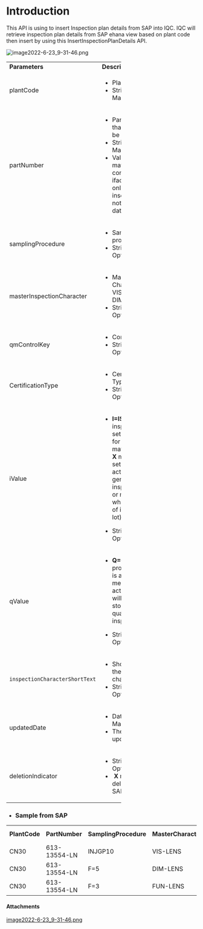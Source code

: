 # Introduction

This API is using to insert Inspection plan details from SAP into IQC. IQC will retrieve inspection plan details from SAP ehana view based on plant code then insert by using this InsertInspectionPlanDetails API.

![image2022-6-23_9-31-46.png](/.attachments/120750266.png)


<table class="relative-table wrapped confluenceTable" style="text-align: left;width: 60.3197%;"><colgroup><col style="width: 27.4539%;" /><col style="width: 72.5591%;" /></colgroup><tbody><tr><td class="highlight-grey confluenceTd" title="Background color : " data-highlight-colour="grey"><strong title="">Parameters</strong></td><td class="highlight-grey confluenceTd" title="Background color : " data-highlight-colour="grey"><strong title="">Description</strong></td></tr><tr><td class="confluenceTd"><span>plantCode</span></td><td class="confluenceTd"><ul><li>Plant code</li><li>String and Mandatory</li></ul></td></tr><tr><td class="confluenceTd"><span>partNumber</span></td><td class="confluenceTd"><ul style="text-align: left;"><li>Part Number that need to be inspected.</li><li>String and Mandatory</li><li>Validate if material configured in ifactory then only proceed insert else will not insert the data into DB.</li></ul></td></tr><tr><td class="confluenceTd"><span>samplingProcedure</span></td><td class="confluenceTd"><ul><li>Sampling procedure</li><li>String and Optional</li></ul></td></tr><tr><td class="confluenceTd"><span>masterInspectionCharacter </span></td><td class="confluenceTd"><ul><li>Master Character eg: VIS, FUN , DIM </li><li>String and Optional</li></ul></td></tr><tr><td class="confluenceTd"><span>qmControlKey </span></td><td class="confluenceTd"><ul><li>Control Key</li><li>String and <span style="letter-spacing: 0.0px;">Optional</span></li></ul></td></tr><tr><td class="confluenceTd"><span>CertificationType</span></td><td class="confluenceTd"><ul><li>Certification Type</li><li>String and Optional</li></ul></td></tr><tr><td class="confluenceTd"><span>iValue</span></td><td class="confluenceTd"><ul><li><p><strong>I=IS</strong>:  inspection setup exists for material/plant;  <strong>X</strong> means setup is active. (decide generate inspection lot or not and what kind of inspection lot)</p></li><li>String and Optional</li></ul></td></tr><tr><td class="confluenceTd"><span>qValue</span></td><td class="confluenceTd"><ul><li><p><strong>Q=QM</strong>: QM in procurement is active; <strong>X</strong> means setup active.(active will push the stock to in quality inspection)</p></li><li>String and Optional</li></ul></td></tr><tr><td class="confluenceTd"><p class="body-param--example microlight"><code><span class="hljs-attr">inspectionCharacterShortText</span></code></p></td><td class="confluenceTd"><ul><li>Short text for the inspection character</li><li>String and Optional</li></ul></td></tr><tr><td colspan="1" class="confluenceTd">updatedDate</td><td colspan="1" class="confluenceTd"><ul><li>Date and Mandatory</li><li>The last updated date.</li></ul></td></tr><tr><td colspan="1" class="confluenceTd">deletionIndicator</td><td colspan="1" class="confluenceTd"><ul><li>String and Optional</li><li> <strong>X</strong> means it is deleted in SAP.</li></ul></td></tr></tbody></table>


- ### **Sample from SAP**

<table class="wrapped confluenceTable"><colgroup><col style="width: 64.0pt;" /><col style="width: 91.0pt;" /><col style="width: 86.0pt;" /><col style="width: 94.0pt;" /><col style="width: 61.0pt;" /><col style="width: 64.0pt;" /><col style="width: 68.0pt;" /><col style="width: 70.0pt;" /><col style="width: 182.0pt;" /><col style="width: 86.0pt;" /><col style="width: 86.0pt;" /></colgroup><tbody><tr><td class="confluenceTd"><strong>PlantCode</strong></td><td class="confluenceTd"><strong>PartNumber</strong></td><td class="confluenceTd"><strong>SamplingProcedure</strong></td><td class="confluenceTd"><strong>MasterCharacter</strong></td><td class="confluenceTd"><strong>qmControlKey</strong></td><td class="confluenceTd"><strong>CertificationType</strong></td><td class="confluenceTd"><strong>iValue</strong></td><td class="confluenceTd"><strong>qValue</strong></td><td class="confluenceTd"><strong>inspectionChracterShortText</strong></td><td class="confluenceTd"><strong>Updated Date</strong></td><td class="confluenceTd"><strong>Deletion Indicator</strong></td></tr><tr><td class="confluenceTd">CN30</td><td class="confluenceTd">613-13554-LN</td><td class="confluenceTd">INJGP10</td><td class="confluenceTd">VIS-LENS</td><td class="confluenceTd">0010</td><td class="confluenceTd">0004</td><td class="confluenceTd">X</td><td class="confluenceTd">X</td><td class="confluenceTd"><br /></td><td class="confluenceTd">11/14/2019</td><td class="confluenceTd"><br /></td></tr><tr><td class="confluenceTd">CN30</td><td class="confluenceTd">613-13554-LN</td><td class="confluenceTd">F=5</td><td class="confluenceTd">DIM-LENS</td><td class="confluenceTd">0010</td><td class="confluenceTd">0004</td><td class="confluenceTd">X</td><td class="confluenceTd">X</td><td class="confluenceTd"><br /></td><td class="confluenceTd">6/10/2022</td><td class="confluenceTd">X</td></tr><tr><td class="confluenceTd">CN30</td><td class="confluenceTd">613-13554-LN</td><td class="confluenceTd">F=3</td><td class="confluenceTd">FUN-LENS</td><td class="confluenceTd">0010</td><td class="confluenceTd">0004</td><td class="confluenceTd">X</td><td class="confluenceTd">X</td><td class="confluenceTd"><br /></td><td class="confluenceTd">11/14/2019</td><td class="confluenceTd"><br /></td></tr></tbody></table>








#### Attachments

[image2022-6-23_9-31-46.png](/.attachments/120750266.png)
